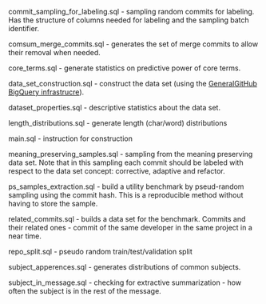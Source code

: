 
commit_sampling_for_labeling.sql - sampling random commits for labeling. Has the structure of columns needed for labeling and the sampling batch identifier.

comsum_merge_commits.sql - generates the set of merge commits to allow their removal when needed.

core_terms.sql - generate statistics on predictive power of core terms.

data_set_construction.sql - construct the data set (using the [GeneralGitHub BigQuery infrastrucre](https://github.com/evidencebp/general)).

dataset_properties.sql - descriptive statistics about the data set.

length_distributions.sql - generate length (char/word) distributions

main.sql - instruction for construction

meaning_preserving_samples.sql - sampling from the meaning preserving data set. Note that in this sampling each commit 
should be labeled with respect to the data set concept: corrective, adaptive and refactor.

ps_samples_extraction.sql - build a utility benchmark by pseud-random sampling using the commit hash. This is a reproducible method 
without having to store the sample.

related_commits.sql - builds a data set for the benchmark. Commits and their related ones - commit of the same developer in the same project in a near time.

repo_split.sql - pseudo random train/test/validation split

subject_apperences.sql - generates distributions of common subjects.

subject_in_message.sql - checking for extractive summarization - how often the subject is in the rest of the message.
